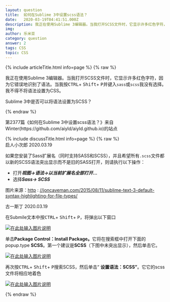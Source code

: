 ```yaml
---
layout: question
title:  如何在Sublime 3中设置scss语法？
date:   2020-03-19T04:41:51.000Z
description: 我正在使用Sublime 3编辑器。当我打开SCSS文件时，它显示许多红色字符，因为它错误地识别了语法。当我按CTRL+ Shift+ P并键入sass或...
img: 
author: 乐米亚
category: question
answer: 2
tags: CSS
topic: CSS
---
```

<div class="article-root">
  <div class="article">
    {% include articleTitle.html info=page %}
    {% raw %}
    <div class="article-content"><p><font style="vertical-align: inherit;"><font style="vertical-align: inherit;">我正在使用Sublime 3编辑器。</font><font style="vertical-align: inherit;">当我打开SCSS文件时，它显示许多红色字符，因为它错误地识别了语法。</font><font style="vertical-align: inherit;">当我按</font></font><kbd>CTRL</kbd><font style="vertical-align: inherit;"><font style="vertical-align: inherit;">+ </font></font><kbd>Shift</kbd><font style="vertical-align: inherit;"><font style="vertical-align: inherit;">+ </font></font><kbd>P</kbd><font style="vertical-align: inherit;"><font style="vertical-align: inherit;">并键入</font></font><code>sass</code><font style="vertical-align: inherit;"><font style="vertical-align: inherit;">或</font></font><code>scss</code><font style="vertical-align: inherit;"><font style="vertical-align: inherit;">我没有选择。</font><font style="vertical-align: inherit;">我不得不将语法设置为CSS。  </font></font></p>

<p><font style="vertical-align: inherit;"><font style="vertical-align: inherit;">Sublime 3中是否可以将语法设置为SCSS？</font></font></p></div>
    {% endraw %}
  </div>
  <p class="winter_mark">第2377篇《如何在Sublime 3中设置scss语法？》来自Winter(https://github.com/aiyld/aiyld.github.io)的站点</p>
  <div class="discuss-wrapper">
    {% include discussTitle.html info=page %}
    {% raw %}
    <div class="discuss-list">
    <div class="discuss-item">
        <div class="discuss-parent">
          <div class="discuss-meta">
            <span class="discuss-user">启人小次郎</span>
            <span class="discuss-time">2020.03.19</span>
          </div>
          <div class="discuss-comment"><p><font style="vertical-align: inherit;"><font style="vertical-align: inherit;">如果您安装了Sass扩展名（同时支持SASS和SCSS），并且希望所有</font></font><code>.scss</code><font style="vertical-align: inherit;"><font style="vertical-align: inherit;">文件都以新的SCSS语法突出显示而不是旧的SASS打开，则请执行以下操作：</font></font></p>

<ul>
<li><font style="vertical-align: inherit;"><font style="vertical-align: inherit;">打开</font></font><strong><em><font style="vertical-align: inherit;"><font style="vertical-align: inherit;">视图-&gt;语法-&gt;以当前扩展名全部打开...</font></font></em></strong></li>
<li><font style="vertical-align: inherit;"><font style="vertical-align: inherit;">选择</font></font><strong><em><font style="vertical-align: inherit;"><font style="vertical-align: inherit;">Sass-&gt; SCSS</font></font></em></strong></li>
</ul>

<p><font style="vertical-align: inherit;"><font style="vertical-align: inherit;">图片来源：</font><a href="http://joncaveman.com/2015/08/11/sublime-text-3-default-syntax-highlighting-for-file-types/" rel="nofollow noreferrer"><font style="vertical-align: inherit;">http</font></a><font style="vertical-align: inherit;"> : </font></font><a href="http://joncaveman.com/2015/08/11/sublime-text-3-default-syntax-highlighting-for-file-types/" rel="nofollow noreferrer"><font style="vertical-align: inherit;"><font style="vertical-align: inherit;">//joncaveman.com/2015/08/11/sublime-text-3-default-syntax-highlighting-for-file-types/</font></font></a></p></div>
        </div></div><div class="discuss-item">
        <div class="discuss-parent">
          <div class="discuss-meta">
            <span class="discuss-user">古一斯丁</span>
            <span class="discuss-time">2020.03.19</span>
          </div>
          <div class="discuss-comment"><p><font style="vertical-align: inherit;"><font style="vertical-align: inherit;">在Submile文本中</font><font style="vertical-align: inherit;">按</font></font><kbd>CTRL</kbd><font style="vertical-align: inherit;"><font style="vertical-align: inherit;">+ </font></font><kbd>Shift</kbd><font style="vertical-align: inherit;"><font style="vertical-align: inherit;">+ </font></font><kbd>P</kbd><font style="vertical-align: inherit;"><font style="vertical-align: inherit;">，将弹出以下窗口</font></font></p>

<p><a href="https://i.stack.imgur.com/wmMW0.png" rel="noreferrer"><img src="https://i.stack.imgur.com/wmMW0.png" alt="在此处输入图片说明"></a></p>

<p><font style="vertical-align: inherit;"><font style="vertical-align: inherit;">单击</font></font><strong><font style="vertical-align: inherit;"><font style="vertical-align: inherit;">Package Control：Install Package。</font></font></strong><font style="vertical-align: inherit;"><font style="vertical-align: inherit;">它将</font><font style="vertical-align: inherit;">在搜索框中</font><font style="vertical-align: inherit;">打开下面的popup.type </font></font><strong><font style="vertical-align: inherit;"><font style="vertical-align: inherit;">SCSS</font></font></strong><font style="vertical-align: inherit;"><font style="vertical-align: inherit;">。第一个建议是</font></font><strong><font style="vertical-align: inherit;"><font style="vertical-align: inherit;">SCSS</font></font></strong><font style="vertical-align: inherit;"><font style="vertical-align: inherit;">（下图中未突出显示），然后单击它。</font></font></p>

<p><a href="https://i.stack.imgur.com/VIMjx.png" rel="noreferrer"><img src="https://i.stack.imgur.com/VIMjx.png" alt="在此处输入图片说明"></a></p>

<p><font style="vertical-align: inherit;"><font style="vertical-align: inherit;">再次按</font></font><kbd>CTRL</kbd><font style="vertical-align: inherit;"><font style="vertical-align: inherit;">+ </font></font><kbd>Shift</kbd><font style="vertical-align: inherit;"><font style="vertical-align: inherit;">+ </font></font><kbd>P</kbd><font style="vertical-align: inherit;"><font style="vertical-align: inherit;">搜索SCSS，然后单击“ </font></font><strong><font style="vertical-align: inherit;"><font style="vertical-align: inherit;">设置语法：SCSS”</font></font></strong><font style="vertical-align: inherit;"><font style="vertical-align: inherit;">。</font><font style="vertical-align: inherit;">它它的scss文件将相应地着色</font></font></p>

<p><a href="https://i.stack.imgur.com/yFiB0.png" rel="noreferrer"><img src="https://i.stack.imgur.com/yFiB0.png" alt="在此处输入图片说明"></a></p></div>
        </div></div>
    </div>
    {% endraw %}
  </div>
<div>
